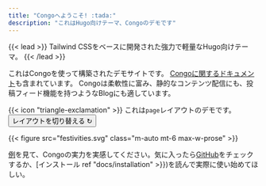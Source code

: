 ```yaml
---
title: "Congoへようこそ! :tada:"
description: "これはHugo向けテーマ、Congoのデモです"
---
```


{{< lead >}}
Tailwind CSSをベースに開発された強力で軽量なHugo向けテーマ。
{{< /lead >}}

これはCongoを使って構築されたデモサイトです。
[Congoに関するドキュメント]()も含まれています。
Congoは柔軟性に富み、静的なコンテンツ配信にも、投稿フィード機能を持つようなBlogにも適しています。

<div class="flex px-4 py-2 mb-8 text-base rounded-md bg-primary-100 dark:bg-primary-900">
  <span class="flex items-center pe-3 text-primary-400">
    {{< icon "triangle-exclamation" >}}
  </span>
  <span class="flex items-center justify-between grow dark:text-neutral-300">
    <span class="prose dark:prose-invert">これは<code id="layout">page</code>レイアウトのデモです。</span>
    <button
      id="switch-layout-button"
      class="px-4 !text-neutral !no-underline rounded-md bg-primary-600 hover:!bg-primary-500 dark:bg-primary-800 dark:hover:!bg-primary-700"
    >
      レイアウトを切り替える &orarr;
    </button>
  </span>
</div>

{{< figure src="festivities.svg" class="m-auto mt-6 max-w-prose" >}}

[例]()を見て、Congoの実力を実感してください。気に入ったら[GitHub](https://github.com/jpanther/congo)をチェックするか、[インストール ref "docs/installation" >}})を読んで実際に使い始めてほしい。
